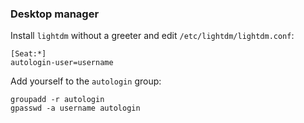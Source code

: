 ### Desktop manager

Install `lightdm` without a greeter and edit `/etc/lightdm/lightdm.conf`:

```
[Seat:*]
autologin-user=username
```

Add yourself to the `autologin` group:

```
groupadd -r autologin
gpasswd -a username autologin
```
